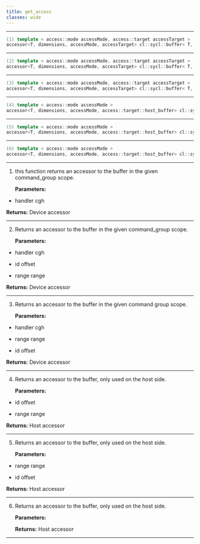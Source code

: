 ```yaml
---
title: get_access
classes: wide
---
```



---

```cpp
(1) template < access::mode accessMode, access::target accessTarget >
accessor<T, dimensions, accessMode, accessTarget> cl::sycl::buffer< T, dimensions, AllocatorT >::get_access(handler &cgh)
```

---

```cpp
(2) template < access::mode accessMode, access::target accessTarget >
accessor<T, dimensions, accessMode, accessTarget> cl::sycl::buffer< T, dimensions, AllocatorT >::get_access(handler &cgh, id< dimensions > offset, range< dimensions > range)
```

---

```cpp
(3) template < access::mode accessMode, access::target accessTarget >
accessor<T, dimensions, accessMode, accessTarget> cl::sycl::buffer< T, dimensions, AllocatorT >::get_access(handler &cgh, range< dimensions > range, id< dimensions > offset={})
```

---

```cpp
(4) template < access::mode accessMode >
accessor<T, dimensions, accessMode, access::target::host_buffer> cl::sycl::buffer< T, dimensions, AllocatorT >::get_access(id< dimensions > offset, range< dimensions > range)
```

---

```cpp
(5) template < access::mode accessMode >
accessor<T, dimensions, accessMode, access::target::host_buffer> cl::sycl::buffer< T, dimensions, AllocatorT >::get_access(range< dimensions > range, id< dimensions > offset={})
```

---

```cpp
(6) template < access::mode accessMode >
accessor<T, dimensions, accessMode, access::target::host_buffer> cl::sycl::buffer< T, dimensions, AllocatorT >::get_access()
```

---

1. this function returns an accessor to the buffer in the given command_group scope. 

   **Parameters:**

  * handler cgh

   

   **Returns:** Device accessor 

---

2. Returns an accessor to the buffer in the given command_group scope. 

   **Parameters:**

  * handler cgh

   

  * id offset

   

  * range range

   

   **Returns:** Device accessor 

---

3. Returns an accessor to the buffer in the given command group scope. 

   **Parameters:**

  * handler cgh

   

  * range range

   

  * id offset

   

   **Returns:** Device accessor 

---

4. Returns an accessor to the buffer, only used on the host side. 

   **Parameters:**

  * id offset

   

  * range range

   

   **Returns:** Host accessor 

---

5. Returns an accessor to the buffer, only used on the host side. 

   **Parameters:**

  * range range

   

  * id offset

   

   **Returns:** Host accessor 

---

6. Returns an accessor to the buffer, only used on the host side. 

   **Parameters:**

   **Returns:** Host accessor 

---

